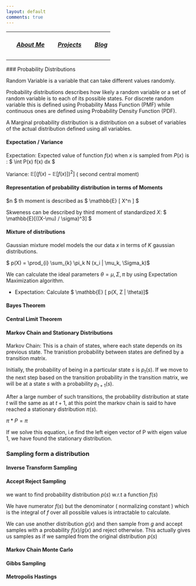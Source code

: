 ```yaml
---
layout: default
comments: true
---
```


<div class="row">
  <table>
    <tr>
      <td> <h5 style="float: left; margin-left:20px"><a href='/'> About Me </a></h5></td> 
      <td> <h5 style="float: left; margin-left:20px"><a href='/projects'> Projects </a></h5></td> 
      <td> <h5 style="float: left; margin-left:20px"><a href='/blog'> Blog </a></h5></td> 
    </tr>
  </table>
</div>
### Probability Distributions

Random Variable is a variable that can take different values randomly.

Probability distributions describes how likely a random variable or a set of random variable is to each of its possible states. For discrete random variable this is defined using Probability Mass Function (PMF) while continuous ones are defined using Probability Density Function (PDF).

A Marginal probability distribution is a distribution on a subset of variables of the actual distribution defined using all variables.

#### Expectation / Variance

Expectation: Expected value of function $f(x)$ when $x$ is sampled from $P(x)$ is : $ \int P(x) f(x) dx $

Variance: $\mathbb{E} [ (f(x) - \mathbb{E}[f(x)])^2 ]$ ( second central moment)

#### Representation of probability distribution in terms of Moments

$n $ th moment is described as  $ \mathbb{E} [ X^n ] $

Skweness can be described by third moment of standardized $X$: $ \mathbb{E}[((X-\mu) / \sigma)^3] $

#### Mixture of distributions

Gaussian mixture model models the our data $x$ in terms of $K$ gaussian distributions.

$ p(X) = \prod_{i} \sum_{k} \pi_k N (x_i \| \mu_k, \Sigma_k)$

We can calculate the ideal parameters $\theta = {\mu, \Sigma, \pi}$ by using Expectation Maximization algorithm.

- Expectation: Calculate $ \mathbb{E} [ p(X, Z \| \theta)]$




#### Bayes Theorem

#### Central Limit Theorem

#### Markov Chain and Stationary Distributions

Markov Chain: This is a chain of states, where each state depends on its previous state. The tranistion probability between states are defined by a transition matrix.

Initially, the probability of being in a particular state $s$ is $p_t(s)$. If we move to the next step based on the transition probability in the transition matrix, we will be at a state $s$ with a probability $p_{t+1}(s)$.

After a large number of such transitions, the probability distribution at state $t$ will the same as at $t+1$, at this point the markov chain is said to have reached a stationary distribution $\pi(s)$.

$\pi * P = \pi$

If we solve this equation, i.e find the left eigen vector of P with eigen value 1, we have found the stationary distribution.


### Sampling form a distribution

#### Inverse Transform Sampling

#### Accept Reject Sampling

we want to find probability distribution $p(s)$ w.r.t a function $f(s)$

We have numerator $f(s)$ but the denominator ( normalizing constant ) which is the integral of $f$ over  all possible values is intractable to calculate.

We can use another distribution $g(x)$ and then sample from $g$ and accept samples with a probability $f(x) / g(x)$ and reject otherwise. This actually gives us samples as if we sampled from the original distribution $p(s$)

#### Markov Chain Monte Carlo



#### Gibbs Sampling

#### Metropolis Hastings